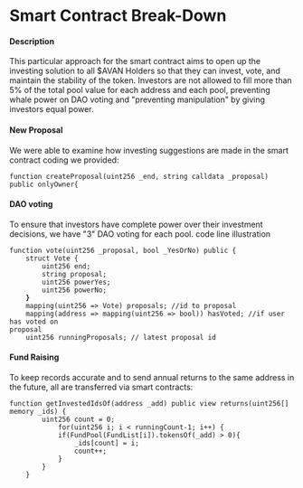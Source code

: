 # Smart Contract Break-Down

#### Description

This particular approach for the smart contract aims to open up the investing solution to all $AVAN Holders so that they can invest, vote, and maintain the stability of the token. Investors are not allowed to fill more than 5% of the total pool value for each address and each pool, preventing whale power on DAO voting and "preventing manipulation" by giving investors equal power.

#### New Proposal

We were able to examine how investing suggestions are made in the smart contract coding we provided:

```solidity
function createProposal(uint256 _end, string calldata _proposal) public onlyOwner{
```

#### DAO voting

To ensure that investors have complete power over their investment decisions, we have "3" DAO voting for each pool. code line illustration

<pre class="language-solidity"><code class="lang-solidity">function vote(uint256 _proposal, bool _YesOrNo) public {
    struct Vote {
        uint256 end;
        string proposal;
        uint256 powerYes;
        uint256 powerNo;
<strong>    }
</strong>    mapping(uint256 => Vote) proposals; //id to proposal
    mapping(address => mapping(uint256 => bool)) hasVoted; //if user has voted on 
proposal
    uint256 runningProposals; // latest proposal id</code></pre>

#### Fund Raising

To keep records accurate and to send annual returns to the same address in the future, all are transferred via smart contracts:

```solidity
function getInvestedIdsOf(address _add) public view returns(uint256[] memory _ids) {
        uint256 count = 0;
            for(uint256 i; i < runningCount-1; i++) {
            if(FundPool(FundList[i]).tokensOf(_add) > 0){
                _ids[count] = i;
                count++;
            }
        }
    }
```
